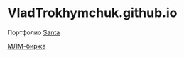 # VladTrokhymchuk.github.io
Портфолио
[Santa](https://vladtrokhymchuk.github.io/vlad-frontender-santa/src/index.html)

[МЛМ-биржа](https://vladtrokhymchuk.github.io/lesson_12/)

